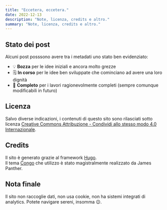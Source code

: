 ```yaml
---
title: "Eccetera, eccetera."
date: 2022-12-13
description: "Note, licenza, credits e altro."
summary: "Note, licenza, credits e altro."
---
```

## Stato dei post
Alcuni post posssono avere tra i metadati uno stato ben evidenziato:
- 💡 **Bozza** per le idee iniziali e ancora molto grezze
- 🗒️ **In corso** per le idee ben sviluppate che cominciano ad avere una loro dignità
- 📕 **Completo** per i lavori ragionevolmente completi (sempre comunque modificabili in futuro)

## Licenza
Salvo diverse indicazioni, i contenuti di questo sito sono rilasciati sotto licenza [Creative Commons Attribuzione - Condividi allo stesso modo 4.0 Internazionale](http://creativecommons.org/licenses/by-sa/4.0/).

## Credits
Il sito è generato grazie al framework [Hugo](https://gohugo.io/).  
Il tema [Congo](https://jpanther.github.io/congo/) che utilizzo è stato magistralmente realizzato da James Panther.

## Nota finale
Il sito non raccoglie dati, non usa cookie, non ha sistemi integrati di analytics. Potete navigare sereni, insomma 😉.